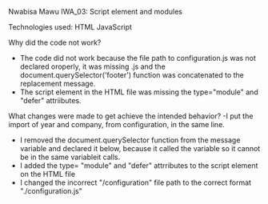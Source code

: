 Nwabisa Mawu IWA_03: Script element and modules

Technologies used: HTML JavaScript

Why did the code not work?
- The code did not work because the file path to configuration.js was not declared oroperly, it was missing .js and 
the document.querySelector('footer') function was concatenated to the replacement message.
- The script element in the HTML file was missing the type="module" and "defer" attriibutes.

What changes were made to get achieve the intended behavior?
-I put the import of year and company, from configuration, in the same line.
- I removed the document.querySelector function from the message variable and declared it below, because it called the variable so it cannot be in the same variableit calls.
- I added the type= "module" and "defer" attrributes to the script element on the HTML file
- I changed the incorrect "/configuration" file path to the correct format "./configuration.js"

